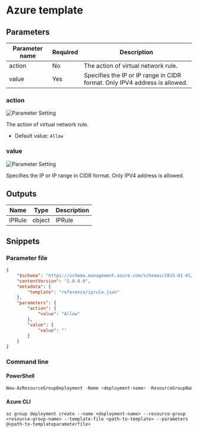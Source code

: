 # Azure template

## Parameters

Parameter name | Required | Description
-------------- | -------- | -----------
action         | No       | The action of virtual network rule.
value          | Yes      | Specifies the IP or IP range in CIDR format. Only IPV4 address is allowed.

### action

![Parameter Setting](https://img.shields.io/badge/parameter-optional-green?style=flat-square)

The action of virtual network rule.

- Default value: `Allow`

### value

![Parameter Setting](https://img.shields.io/badge/parameter-required-orange?style=flat-square)

Specifies the IP or IP range in CIDR format. Only IPV4 address is allowed.

## Outputs

Name | Type | Description
---- | ---- | -----------
IPRule | object | IPRule

## Snippets

### Parameter file

```json
{
    "$schema": "https://schema.management.azure.com/schemas/2015-01-01/deploymentParameters.json#",
    "contentVersion": "1.0.0.0",
    "metadata": {
        "template": "reference/iprule.json"
    },
    "parameters": {
        "action": {
            "value": "Allow"
        },
        "value": {
            "value": ""
        }
    }
}
```

### Command line

#### PowerShell

```powershell
New-AzResourceGroupDeployment -Name <deployment-name> -ResourceGroupName <resource-group-name> -TemplateFile <path-to-template> -TemplateParameterFile <path-to-templateparameter>
```

#### Azure CLI

```text
az group deployment create --name <deployment-name> --resource-group <resource-group-name> --template-file <path-to-template> --parameters @<path-to-templateparameterfile>
```
